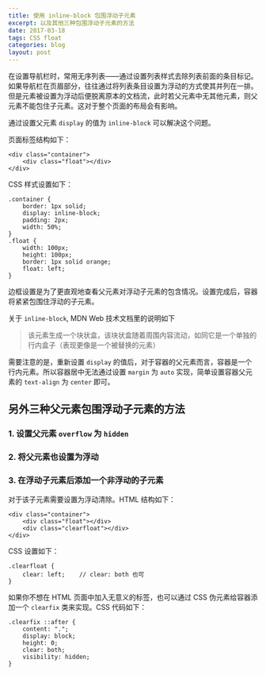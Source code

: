```yaml
---
title: 使用 inline-block 包围浮动子元素
excerpt: 以及其他三种包围浮动子元素的方法
date: 2017-03-18
tags: CSS float
categories: blog
layout: post
---
```


在设置导航栏时，常用无序列表——通过设置列表样式去除列表前面的条目标记。如果导航栏在页眉部分，往往通过将列表条目设置为浮动的方式使其并列在一排。但是元素被设置为浮动后便脱离原本的文档流，此时若父元素中无其他元素，则父元素不能包住子元素。这对于整个页面的布局会有影响。

通过设置父元素 `display` 的值为 `inline-block` 可以解决这个问题。

页面标签结构如下：

    <div class="container">
        <div class="float"></div>
    </div>

CSS 样式设置如下：

    .container {
        border: 1px solid;
        display: inline-block;
        padding: 2px;
        width: 50%;
    }
    .float {
        width: 100px;
        height: 100px;
        border: 1px solid orange;
        float: left;
    }

边框设置是为了更直观地查看父元素对浮动子元素的包含情况。设置完成后，容器将紧紧包围住浮动的子元素。

关于 `inline-block`, MDN Web 技术文档里的说明如下

>该元素生成一个块状盒，该块状盒随着周围内容流动，如同它是一个单独的行内盒子（表现更像是一个被替换的元素）

需要注意的是，重新设置 `display` 的值后，对于容器的父元素而言，容器是一个行内元素。所以容器居中无法通过设置 `margin` 为 `auto` 实现，简单设置容器父元素的 `text-align` 为 `center` 即可。

## 另外三种父元素包围浮动子元素的方法

### 1. 设置父元素 `overflow` 为 `hidden`

### 2. 将父元素也设置为浮动

### 3. 在浮动子元素后添加一个非浮动的子元素

对于该子元素需要设置为浮动清除。HTML 结构如下：

    <div class="container">
        <div class="float"></div>
        <div class="clearfloat"></div>
    </div>

CSS 设置如下：

    .clearfloat {
        clear: left;    // clear: both 也可
    }

如果你不想在 HTML 页面中加入无意义的标签，也可以通过 CSS 伪元素给容器添加一个 `clearfix` 类来实现。CSS 代码如下：

    .clearfix ::after {
        content: ".";
        display: block;
        height: 0;
        clear: both;
        visibility: hidden;
    }

